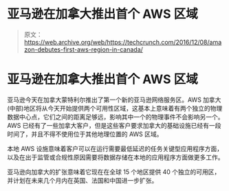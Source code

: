 # 亚马逊在加拿大推出首个 AWS 区域 

> 原文：<https://web.archive.org/web/https://techcrunch.com/2016/12/08/amazon-debutes-first-aws-region-in-canada/>

# 亚马逊在加拿大推出首个 AWS 区域

亚马逊今天在加拿大蒙特利尔推出了第一个新的亚马逊网络服务区。AWS 加拿大(中部)地区将从今天开始提供两个可用性区域，这基本上意味着有两个独立的物理数据中心点，它们之间的距离足够远，影响其中一个的物理事件不会影响另一个。AWS 已经有了一些加拿大客户，但是这些客户要求加拿大的基础设施已经有一段时间了，并且不得不使用位于其他地理位置的 AWS 区域。

本地 AWS 设施意味着客户可以在运行需要最低延迟的任务关键型应用程序方面，以及在出于监管或合规性原因需要将数据存储在本地的应用程序方面做更多工作。

亚马逊向加拿大的扩张意味着它现在在全球 15 个地区提供 40 个独立的可用区，并计划在未来几个月内在英国、法国和中国进一步扩张。